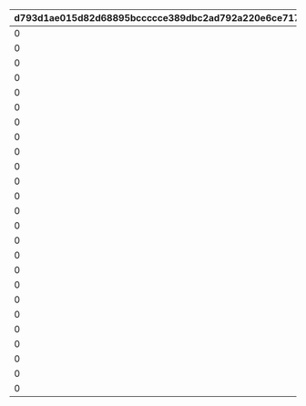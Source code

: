 |d793d1ae015d82d68895bccccce389dbc2ad792a220e6ce717e1b2e6854e6221|88a700831880c419db52fdcae6d5775de3df964927211f21ecda9c79db6e66a0|09b61022d64035388b9e128bc352bf09b0183ce537704300e23d641285b12ae7|7f4fb3ba244893590a0f216a885d773ca6727b0135a8cb1bf7c64f8df79f5ad0|712da454932a52a672c80b803460cc6342d1f52934d9a72a53ee26e7698fb584|43fb5b89d381809c548f9fca68c3d981c57a171f297f8ecafb43aa5432b8b6fd|8a16b72367e963d2359c0eaae5f6cfd8816fd8dd97d2d8c6c71e35fdc1b456b3|ee142f4adc1aec55f495a2814141c7bc13e52eb5fe39528452323710c630f998|6b1120d78126c54b0680291f4516e1bb7910f05708ef93d62f829ca4d84e64cd|0cfcd45b31fcee3a1374e9d06499d9b963d3340bad91693291984fc3395d811f|8c3cb3ddb4be38b8e8aff02ae12e202bab49995d2fe696db48e88187994234c3|1be6a8fb0116acfda10f562da30c4894636c7f71bd5de5ad1074339747e61175|
| --- | --- | --- | --- | --- | --- | --- | --- | --- | --- | --- | --- |
|0|0|0|10016|0|0|0|266000|0|10019|10017|0|
|0|0|0|10008|0|0|0|261000|0|0|10019|0|
|0|0|0|10008|0|0|0|261001|0|0|10019|0|
|0|0|0|10019|0|0|0|262000|0|0|0|0|
|0|0|0|10018|0|0|0|263000|0|0|10019|0|
|0|0|0|10017|0|0|0|264000|0|0|10019|0|
|0|0|0|10007|0|0|0|265000|0|0|10019|0|
|0|0|0|10001|0|0|0|301206|0|0|10013|0|
|0|0|0|10001|0|0|0|303306|0|10010|10009|0|
|0|0|0|10001|0|0|0|312505|0|10010|10009|0|
|0|0|0|10001|0|0|0|304809|0|10012|10004|0|
|0|0|0|10001|0|0|0|312307|0|0|10013|0|
|0|0|0|10001|0|0|0|310308|0|0|10004|0|
|0|0|0|10002|0|0|0|303609|0|0|0|0|
|0|0|0|10005|0|0|0|304404|0|0|10006|0|
|0|0|0|10007|0|0|0|319604|0|0|10008|0|
|0|0|0|10007|0|0|0|313709|0|0|10018|0|
|0|0|0|10008|0|0|0|310707|0|0|0|0|
|0|0|0|10016|0|0|0|306604|0|0|10017|0|
|0|0|0|10019|0|0|0|322702|0|0|0|0|
|0|0|0|10003|0|0|0|302501|0|10012|10004|0|
|0|0|0|10005|0|0|0|319401|0|10015|10006|0|
|0|0|0|10007|0|0|0|310103|0|0|0|0|
|0|0|0|10011|0|0|0|315004|0|0|0|0|
|0|0|0|10016|0|0|0|301701|0|0|10017|0|